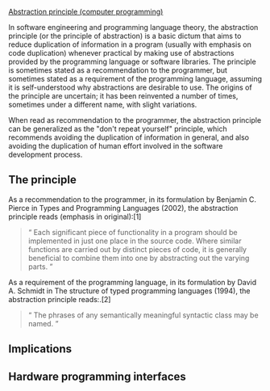 [Abstraction principle (computer programming)](https://en.wikipedia.org/wiki/Abstraction_principle_(computer_programming))

In software engineering and programming language theory, the abstraction principle (or the principle of abstraction) is a basic dictum that aims to reduce duplication of information in a program (usually with emphasis on code duplication) whenever practical by making use of abstractions provided by the programming language or software libraries. The principle is sometimes stated as a recommendation to the programmer, but sometimes stated as a requirement of the programming language, assuming it is self-understood why abstractions are desirable to use. The origins of the principle are uncertain; it has been reinvented a number of times, sometimes under a different name, with slight variations.

When read as recommendation to the programmer, the abstraction principle can be generalized as the "don't repeat yourself" principle, which recommends avoiding the duplication of information in general, and also avoiding the duplication of human effort involved in the software development process.


## The principle

As a recommendation to the programmer, in its formulation by Benjamin C. Pierce in Types and Programming Languages (2002), the abstraction principle reads (emphasis in original):[1]
> “ 	Each significant piece of functionality in a program should be implemented in just one place in the source code. Where similar functions are carried out by distinct pieces of code, it is generally beneficial to combine them into one by abstracting out the varying parts. 	”

As a requirement of the programming language, in its formulation by David A. Schmidt in The structure of typed programming languages (1994), the abstraction principle reads:.[2]
> “ 	The phrases of any semantically meaningful syntactic class may be named. 	”


## Implications


## Hardware programming interfaces